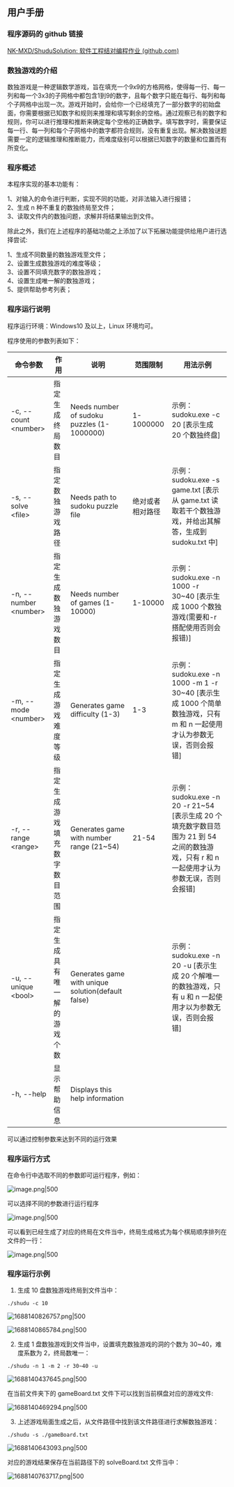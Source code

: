 ## 用户手册

### 程序源码的 github 链接

[NK-MXD/ShuduSolution: 软件工程结对编程作业 (github.com)](https://github.com/NK-MXD/ShuduSolution)

### 数独游戏的介绍

数独游戏是一种逻辑数学游戏，旨在填充一个9x9的方格网格，使得每一行、每一列和每一个3x3的子网格中都包含1到9的数字，且每个数字只能在每行、每列和每个子网格中出现一次。游戏开始时，会给你一个已经填充了一部分数字的初始盘面，你需要根据已知数字和规则来推理和填写剩余的空格。通过观察已有的数字和规则，你可以进行推理和推断来确定每个空格的正确数字。填写数字时，需要保证每一行、每一列和每个子网格中的数字都符合规则，没有重复出现。解决数独谜题需要一定的逻辑推理和推断能力，而难度级别可以根据已知数字的数量和位置而有所变化。

### 程序概述

本程序实现的基本功能有：

1、对输入的命令进行判断，实现不同的功能，对非法输入进行报错；  
2、生成 n 种不重复的数独终局至文件；  
3、读取文件内的数独问题，求解并将结果输出到文件。

除此之外，我们在上述程序的基础功能之上添加了以下拓展功能提供给用户进行选择尝试:

1、生成不同数量的数独游戏至文件；  
2、设置生成数独游戏的难度等级；  
3、设置不同填充数字的数独游戏；  
4、设置生成唯一解的数独游戏；   
5、提供帮助参考列表；

### 程序运行说明

程序运行环境：Windows10 及以上，Linux 环境均可。

程序使用的参数列表如下：

| 命令参数              | 作用                         | 说明                                               |  范围限制       | 用法示例 |
| --------------------- | ---------------------------- | -------------------------------------------------- |--------------------- | ---------------------------- |
| -c, --count \<number>  | 指定生成终局数目             | Needs number of sudoku puzzles (1-1000000)         | 1-1000000      | 示例：sudoku.exe -c 20 [表示生成 20 个数独终盘]   |
| -s, --solve \<file>    | 指定数独游戏路径             | Needs path to sudoku puzzle file                   | 绝对或者相对路径       |示例：sudoku.exe -s game.txt [表示从 game.txt 读取若干个数独游戏，并给出其解答，生成到 sudoku.txt 中]                            |
| -n, --number \<number> | 指定生成数独游戏数目         | Needs number of games (1-10000)                    | 1-10000        |示例：sudoku.exe -n 1000 -r 30~40 [表示生成 1000 个数独游戏(需要和-r搭配使用否则会报错)]                                                                               |
| -m, --mode \<number>   | 指定生成游戏难度等级         | Generates game difficulty (1-3)                    | 1-3            | 示例：sudoku.exe -n 1000 -m 1 -r 30~40 [表示生成 1000 个简单数独游戏，只有 m 和 n 一起使用才认为参数无误，否则会报错]                     |
| -r, --range \<range>   | 指定生成游戏填充数字数目范围 | Generates game with number range (21~54)           | 21-54          | 示例：sudoku.exe -n 20 -r 21~54 [表示生成 20 个填充数字数目范围为 21 到 54 之间的数独游戏，只有 r 和 n 一起使用才认为参数无误，否则会报错] |
| -u, --unique \<bool>   | 指定生成具有唯一解的游戏个数 | Generates game with unique solution(default false) |                 | 示例：sudoku.exe -n 20 -u [表示生成 20 个解唯一的数独游戏，只有 u 和 n 一起使用才以为参数无误，否则会报错]                       |
| -h, --help            | 显示帮助信息                 | Displays this help information                     | | |

可以通过控制参数来达到不同的运行效果

### 程序运行方式

在命令行中选取不同的参数即可运行程序，例如：

![image.png|500](https://image-1305894911.cos.ap-beijing.myqcloud.com/Obsidian/202306302250626.png)

可以选择不同的参数进行运行程序

![image.png|500](https://image-1305894911.cos.ap-beijing.myqcloud.com/Obsidian/202306302253378.png)

可以看到已经生成了对应的终局在文件当中，终局生成格式为每个棋局顺序排列在文件的一行：

![image.png|500](https://image-1305894911.cos.ap-beijing.myqcloud.com/Obsidian/202306302255142.png)

### 程序运行示例

1. 生成 10 盘数独游戏终局到文件当中：

```shell
./shudu -c 10 
```

![1688140826757.png|500](https://image-1305894911.cos.ap-beijing.myqcloud.com/Obsidian/202307010000340.png)

![1688140865784.png|500](https://image-1305894911.cos.ap-beijing.myqcloud.com/Obsidian/202307010001673.png)

2. 生成 1 盘数独游戏到文件当中，设置填充数独游戏的洞的个数为 30~40，难度系数为 2，终局数唯一：

```shell
./shudu -n 1 -m 2 -r 30~40 -u
```

![1688140437645.png|500](https://image-1305894911.cos.ap-beijing.myqcloud.com/Obsidian/202306302354482.png)

在当前文件夹下的 gameBoard.txt 文件下可以找到当前棋盘对应的游戏文件:

![1688140469294.png|500](https://image-1305894911.cos.ap-beijing.myqcloud.com/Obsidian/202306302354122.png)

3. 上述游戏局面生成之后，从文件路径中找到该文件路径进行求解数独游戏：

```shell
./shudu -s ./gameBoard.txt
```

![1688140643093.png|500](https://image-1305894911.cos.ap-beijing.myqcloud.com/Obsidian/202306302357707.png)

对应的游戏结果保存在当前路径下的 solveBoard.txt 文件当中：

![1688140763717.png|500](https://image-1305894911.cos.ap-beijing.myqcloud.com/Obsidian/202306302359100.png)

